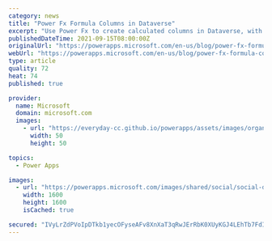 ```yaml
---
category: news
title: "Power Fx Formula Columns in Dataverse"
excerpt: "Use Power Fx to create calculated columns in Dataverse, with expanded functionality and real time results."
publishedDateTime: 2021-09-15T08:00:00Z
originalUrl: "https://powerapps.microsoft.com/en-us/blog/power-fx-formula-columns-in-dataverse/"
webUrl: "https://powerapps.microsoft.com/en-us/blog/power-fx-formula-columns-in-dataverse/"
type: article
quality: 72
heat: 74
published: true

provider:
  name: Microsoft
  domain: microsoft.com
  images:
    - url: "https://everyday-cc.github.io/powerapps/assets/images/organizations/microsoft.com-50x50.jpg"
      width: 50
      height: 50

topics:
  - Power Apps

images:
  - url: "https://powerapps.microsoft.com/images/shared/social/social-default-image.png"
    width: 1600
    height: 1600
    isCached: true

secured: "IVyLrZdPVoIpDTkb1yecOFyseAFv8XnXaT3qRwJErRbK0XUyKGJ4LEhTb7FdIhAaS/vZ27jpu2vCG4XNcV3a06GrBPhUHZ5vDV/m99MSaTzftImBq/fkA6jGEPEgyKdOdF6YQsxJ2WvBuJ6KfZ0ok4APxXQSKO+bmsuoJnhl6XevFeJHe7CuCxVvFCUljI58ejyVH9SXeP5RA28EYQHdjvI2Mvp4EmOkZaKzkS6rf/S0Axxf6IrU9Q+aPz2E41qbNegS3c5jY7aDN9y4Wf0iKmaglaf6IKj3GaUwSBGvyXkI5zFPha2XMYWqRnZd5IbMiSpGU7K0BcZzR4vDnmMO1ko2Gnv8K+BHLPwST5eXe9k=;O1SYjZdkGjrTWkfbPNjyOw=="
---
```


